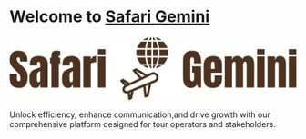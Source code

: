 # Welcome to [Safari Gemini](https://safarigemini.com)

![Safari Gemini Logo](image/safari-gemini-transparent-logo.png)

 Unlock efficiency, enhance communication,and drive growth with our comprehensive platform designed for tour operators and stakeholders.


